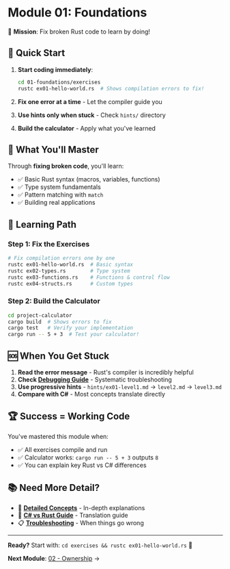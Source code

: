 # Module 01: Foundations

🎯 **Mission**: Fix broken Rust code to learn by doing!

## 🚀 Quick Start

1. **Start coding immediately**:
   ```bash
   cd 01-foundations/exercises
   rustc ex01-hello-world.rs  # Shows compilation errors to fix!
   ```

2. **Fix one error at a time** - Let the compiler guide you
3. **Use hints only when stuck** - Check `hints/` directory
4. **Build the calculator** - Apply what you've learned

## 📝 What You'll Master

Through **fixing broken code**, you'll learn:
- ✅ Basic Rust syntax (macros, variables, functions)
- ✅ Type system fundamentals
- ✅ Pattern matching with `match`
- ✅ Building real applications

## 🔧 Learning Path

### **Step 1: Fix the Exercises**
```bash
# Fix compilation errors one by one
rustc ex01-hello-world.rs  # Basic syntax
rustc ex02-types.rs        # Type system
rustc ex03-functions.rs    # Functions & control flow
rustc ex04-structs.rs      # Custom types
```

### **Step 2: Build the Calculator**
```bash
cd project-calculator
cargo build  # Shows errors to fix
cargo test   # Verify your implementation
cargo run -- 5 + 3  # Test your calculator!
```

## 🆘 When You Get Stuck

1. **Read the error message** - Rust's compiler is incredibly helpful
2. **Check [Debugging Guide](DEBUGGING_CHECKLIST.md)** - Systematic troubleshooting
3. **Use progressive hints** - `hints/ex01-level1.md` → `level2.md` → `level3.md`
4. **Compare with C#** - Most concepts translate directly

## 🏆 Success = Working Code

You've mastered this module when:
- ✅ All exercises compile and run
- ✅ Calculator works: `cargo run -- 5 + 3` outputs `8`
- ✅ You can explain key Rust vs C# differences

## 📚 Need More Detail?

- 📖 **[Detailed Concepts](reference/)** - In-depth explanations
- 🔄 **[C# vs Rust Guide](reference/csharp-comparisons.md)** - Translation guide
- 📋 **[Troubleshooting](DEBUGGING_CHECKLIST.md)** - When things go wrong

---

**Ready?** Start with: `cd exercises && rustc ex01-hello-world.rs` 🦀

**Next Module**: [02 - Ownership](../02-ownership-and-borrowing/README.md) →
